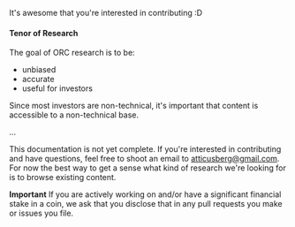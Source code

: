 It's awesome that you're interested in contributing :D

#### Tenor of Research

The goal of ORC research is to be:

- unbiased
- accurate
- useful for investors

Since most investors are non-technical, it's important that content is accessible to a non-technical base.

...

This documentation is not yet complete. If you're interested in contributing and have questions, feel free to shoot an email to atticusberg@gmail.com. For now the best way to get a sense what kind of research we're looking for is to browse existing content. 

**Important** If you are actively working on and/or have a significant financial stake in a coin, we ask that you disclose that in any pull requests you make or issues you file.


